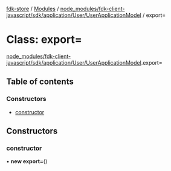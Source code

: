 [fdk-store](../README.md) / [Modules](../modules.md) / [node\_modules/fdk-client-javascript/sdk/application/User/UserApplicationModel](../modules/node_modules_fdk_client_javascript_sdk_application_User_UserApplicationModel.md) / export=

# Class: export=

[node_modules/fdk-client-javascript/sdk/application/User/UserApplicationModel](../modules/node_modules_fdk_client_javascript_sdk_application_User_UserApplicationModel.md).export=

## Table of contents

### Constructors

- [constructor](node_modules_fdk_client_javascript_sdk_application_User_UserApplicationModel.export_-1.md#constructor)

## Constructors

### constructor

• **new export=**()
